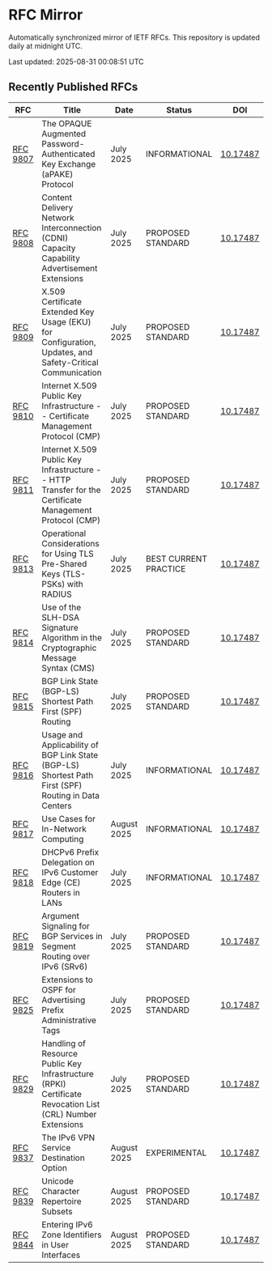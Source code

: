 # RFC Mirror

Automatically synchronized mirror of IETF RFCs. This repository is updated daily at midnight UTC.

Last updated: 2025-08-31 00:08:51 UTC

## Recently Published RFCs

| RFC | Title | Date | Status | DOI |
|-----|-------|------|--------|-----|
| [RFC 9807](rfcs/rfc9807.txt) | The OPAQUE Augmented Password-Authenticated Key Exchange (aPAKE) Protocol | July 2025 | INFORMATIONAL | [10.17487](https://doi.org/10.17487/RFC9807) |
| [RFC 9808](rfcs/rfc9808.txt) | Content Delivery Network Interconnection (CDNI) Capacity Capability Advertisement Extensions | July 2025 | PROPOSED STANDARD | [10.17487](https://doi.org/10.17487/RFC9808) |
| [RFC 9809](rfcs/rfc9809.txt) | X.509 Certificate Extended Key Usage (EKU) for Configuration, Updates, and Safety-Critical Communication | July 2025 | PROPOSED STANDARD | [10.17487](https://doi.org/10.17487/RFC9809) |
| [RFC 9810](rfcs/rfc9810.txt) | Internet X.509 Public Key Infrastructure -- Certificate Management Protocol (CMP) | July 2025 | PROPOSED STANDARD | [10.17487](https://doi.org/10.17487/RFC9810) |
| [RFC 9811](rfcs/rfc9811.txt) | Internet X.509 Public Key Infrastructure -- HTTP Transfer for the Certificate Management Protocol (CMP) | July 2025 | PROPOSED STANDARD | [10.17487](https://doi.org/10.17487/RFC9811) |
| [RFC 9813](rfcs/rfc9813.txt) | Operational Considerations for Using TLS Pre-Shared Keys (TLS-PSKs) with RADIUS | July 2025 | BEST CURRENT PRACTICE | [10.17487](https://doi.org/10.17487/RFC9813) |
| [RFC 9814](rfcs/rfc9814.txt) | Use of the SLH-DSA Signature Algorithm in the Cryptographic Message Syntax (CMS) | July 2025 | PROPOSED STANDARD | [10.17487](https://doi.org/10.17487/RFC9814) |
| [RFC 9815](rfcs/rfc9815.txt) | BGP Link State (BGP-LS) Shortest Path First (SPF) Routing | July 2025 | PROPOSED STANDARD | [10.17487](https://doi.org/10.17487/RFC9815) |
| [RFC 9816](rfcs/rfc9816.txt) | Usage and Applicability of BGP Link State (BGP-LS) Shortest Path First (SPF) Routing in Data Centers | July 2025 | INFORMATIONAL | [10.17487](https://doi.org/10.17487/RFC9816) |
| [RFC 9817](rfcs/rfc9817.txt) | Use Cases for In-Network Computing | August 2025 | INFORMATIONAL | [10.17487](https://doi.org/10.17487/RFC9817) |
| [RFC 9818](rfcs/rfc9818.txt) | DHCPv6 Prefix Delegation on IPv6 Customer Edge (CE) Routers in LANs | July 2025 | INFORMATIONAL | [10.17487](https://doi.org/10.17487/RFC9818) |
| [RFC 9819](rfcs/rfc9819.txt) | Argument Signaling for BGP Services in Segment Routing over IPv6 (SRv6) | July 2025 | PROPOSED STANDARD | [10.17487](https://doi.org/10.17487/RFC9819) |
| [RFC 9825](rfcs/rfc9825.txt) | Extensions to OSPF for Advertising Prefix Administrative Tags | July 2025 | PROPOSED STANDARD | [10.17487](https://doi.org/10.17487/RFC9825) |
| [RFC 9829](rfcs/rfc9829.txt) | Handling of Resource Public Key Infrastructure (RPKI) Certificate Revocation List (CRL) Number Extensions | July 2025 | PROPOSED STANDARD | [10.17487](https://doi.org/10.17487/RFC9829) |
| [RFC 9837](rfcs/rfc9837.txt) | The IPv6 VPN Service Destination Option | August 2025 | EXPERIMENTAL | [10.17487](https://doi.org/10.17487/RFC9837) |
| [RFC 9839](rfcs/rfc9839.txt) | Unicode Character Repertoire Subsets | August 2025 | PROPOSED STANDARD | [10.17487](https://doi.org/10.17487/RFC9839) |
| [RFC 9844](rfcs/rfc9844.txt) | Entering IPv6 Zone Identifiers in User Interfaces | August 2025 | PROPOSED STANDARD | [10.17487](https://doi.org/10.17487/RFC9844) |
